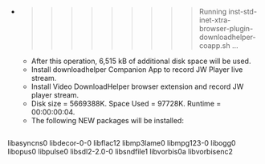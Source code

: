 * >>>>>>>>> Running inst-std-inet-xtra-browser-plugin-downloadhelper-coapp.sh ...
  * After this operation, 6,515 kB of additional disk space will be used.
  * Install downloadhelper Companion App to record JW Player live stream.
  * Install Video DownloadHelper browser extension and record JW player stream.
  * Disk size = 5669388K. Space Used = 97728K. Runtime = 00:00:00:04.
  * The following NEW packages will be installed:
  ```bash
libasyncns0 libdecor-0-0 libflac12 libmp3lame0 libmpg123-0
libogg0 libopus0 libpulse0 libsdl2-2.0-0 libsndfile1
libvorbis0a libvorbisenc2
  ```
